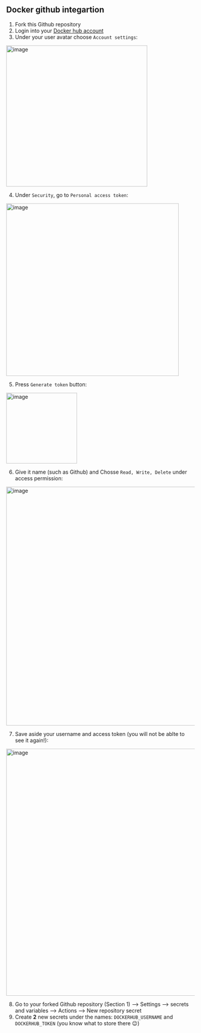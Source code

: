 ## Docker github integartion

1. Fork this Github repository
2. Login into your [Docker hub account](https://hub.docker.com/login)
3. Under your user avatar choose `Account settings`:
<img width="377" alt="image" src="https://github.com/user-attachments/assets/95ecefaa-3a9e-4db4-a341-b1c9d0c68801">

4. Under `Security`, go to `Personal access token`: 
<img width="461" alt="image" src="https://github.com/user-attachments/assets/25b65912-548d-4553-b38a-9e843d72888e">

5. Press `Generate token` button:
<img width="189" alt="image" src="https://github.com/user-attachments/assets/5d9041a4-63eb-428e-9c08-6544ec356799">

6. Give it name (such as Github) and Chosse `Read, Write, Delete` under access permission:
<img width="638" alt="image" src="https://github.com/user-attachments/assets/1379868f-b88b-46cf-913d-8279b7aaaa23">

7. Save aside your username and access token (you will not be ablte to see it again!):
<img width="660" alt="image" src="https://github.com/user-attachments/assets/b7902a10-2be9-4e76-ac24-23b2b5452dab">

8. Go to your forked Github repository (Section 1) --> Settings --> secrets and variables --> Actions --> New repository secret
9. Create **2** new secrets under the names: `DOCKERHUB_USERNAME` and `DOCKERHUB_TOKEN` (you know what to store there 😉)



